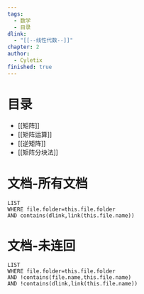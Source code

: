 ```yaml
---
tags:
  - 数学
  - 目录
dlink:
  - "[[--线性代数--]]"
chapter: 2
author:
  - Cyletix
finished: true
---
```

# 目录
- [[矩阵]]
- [[矩阵运算]]
- [[逆矩阵]]
- [[矩阵分块法]]

# 文档-所有文档
```dataview
LIST
WHERE file.folder=this.file.folder
AND contains(dlink,link(this.file.name))
```
# 文档-未连回
```dataview
LIST
WHERE file.folder=this.file.folder
AND !contains(file.name,this.file.name)
AND !contains(dlink,link(this.file.name))
```